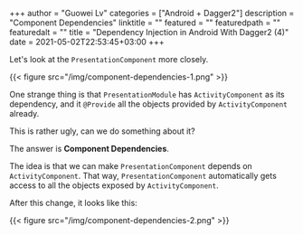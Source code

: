 +++
author = "Guowei Lv"
categories = ["Android + Dagger2"]
description = "Component Dependencies"
linktitle = ""
featured = ""
featuredpath = ""
featuredalt = ""
title = "Dependency Injection in Android With Dagger2 (4)"
date = 2021-05-02T22:53:45+03:00
+++

Let's look at the `PresentationComponent` more closely.

{{< figure src="/img/component-dependencies-1.png" >}}

One strange thing is that `PresentationModule` has `ActivityComponent` as its dependency, and it `@Provide` all the objects provided by `ActivityComponent` already.

This is rather ugly, can we do something about it?

The answer is **Component Dependencies**.

The idea is that we can make `PresentationComponent` depends on `ActivityComponent`. That way, `PresentationComponent` automatically gets access to all the objects exposed by `ActivityComponent`.

After this change, it looks like this:

{{< figure src="/img/component-dependencies-2.png" >}}

